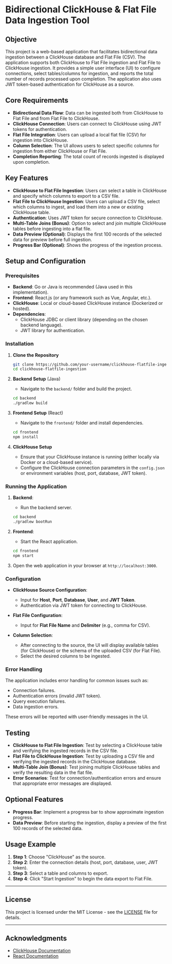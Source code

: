 
# Bidirectional ClickHouse & Flat File Data Ingestion Tool

## Objective

This project is a web-based application that facilitates bidirectional data ingestion between a ClickHouse database and Flat File (CSV). The application supports both ClickHouse to Flat File ingestion and Flat File to ClickHouse ingestion. It provides a simple user interface (UI) to configure connections, select tables/columns for ingestion, and reports the total number of records processed upon completion. The application also uses JWT token-based authentication for ClickHouse as a source.

## Core Requirements

- **Bidirectional Data Flow**: Data can be ingested both from ClickHouse to Flat File and from Flat File to ClickHouse.
- **ClickHouse Connection**: Users can connect to ClickHouse using JWT tokens for authentication.
- **Flat File Integration**: Users can upload a local flat file (CSV) for ingestion into ClickHouse.
- **Column Selection**: The UI allows users to select specific columns for ingestion from either ClickHouse or Flat File.
- **Completion Reporting**: The total count of records ingested is displayed upon completion.

## Key Features

- **ClickHouse to Flat File Ingestion**: Users can select a table in ClickHouse and specify which columns to export to a CSV file.
- **Flat File to ClickHouse Ingestion**: Users can upload a CSV file, select which columns to ingest, and load them into a new or existing ClickHouse table.
- **Authentication**: Uses JWT token for secure connection to ClickHouse.
- **Multi-Table Joins (Bonus)**: Option to select and join multiple ClickHouse tables before ingesting into a flat file.
- **Data Preview (Optional)**: Displays the first 100 records of the selected data for preview before full ingestion.
- **Progress Bar (Optional)**: Shows the progress of the ingestion process.

## Setup and Configuration

### Prerequisites

- **Backend**: Go or Java is recommended (Java used in this implementation).
- **Frontend**: React.js (or any framework such as Vue, Angular, etc.).
- **ClickHouse**: Local or cloud-based ClickHouse instance (Dockerized or hosted).
- **Dependencies**:
  - ClickHouse JDBC or client library (depending on the chosen backend language).
  - JWT library for authentication.

### Installation

1. **Clone the Repository**
   ```bash
   git clone https://github.com/your-username/clickhouse-flatfile-ingestion.git
   cd clickhouse-flatfile-ingestion
   ```

2. **Backend Setup** (Java)
   - Navigate to the `backend/` folder and build the project.
   ```bash
   cd backend
   ./gradlew build
   ```

3. **Frontend Setup** (React)
   - Navigate to the `frontend/` folder and install dependencies.
   ```bash
   cd frontend
   npm install
   ```

4. **ClickHouse Setup**
   - Ensure that your ClickHouse instance is running (either locally via Docker or a cloud-based service).
   - Configure the ClickHouse connection parameters in the `config.json` or environment variables (host, port, database, JWT token).

### Running the Application

1. **Backend**:
   - Run the backend server.
   ```bash
   cd backend
   ./gradlew bootRun
   ```

2. **Frontend**:
   - Start the React application.
   ```bash
   cd frontend
   npm start
   ```

3. Open the web application in your browser at `http://localhost:3000`.

### Configuration

- **ClickHouse Source Configuration**:
   - Input for **Host**, **Port**, **Database**, **User**, and **JWT Token**.
   - Authentication via JWT token for connecting to ClickHouse.

- **Flat File Configuration**:
   - Input for **Flat File Name** and **Delimiter** (e.g., comma for CSV).

- **Column Selection**:
   - After connecting to the source, the UI will display available tables (for ClickHouse) or the schema of the uploaded CSV (for Flat File).
   - Select the desired columns to be ingested.

### Error Handling

The application includes error handling for common issues such as:
- Connection failures.
- Authentication errors (invalid JWT token).
- Query execution failures.
- Data ingestion errors.

These errors will be reported with user-friendly messages in the UI.

## Testing

- **ClickHouse to Flat File Ingestion**: Test by selecting a ClickHouse table and verifying the ingested records in the CSV file.
- **Flat File to ClickHouse Ingestion**: Test by uploading a CSV file and verifying the ingested records in the ClickHouse database.
- **Multi-Table Join (Bonus)**: Test joining multiple ClickHouse tables and verify the resulting data in the flat file.
- **Error Scenarios**: Test for connection/authentication errors and ensure that appropriate error messages are displayed.

## Optional Features

- **Progress Bar**: Implement a progress bar to show approximate ingestion progress.
- **Data Preview**: Before starting the ingestion, display a preview of the first 100 records of the selected data.

## Usage Example

1. **Step 1**: Choose "ClickHouse" as the source.
2. **Step 2**: Enter the connection details (host, port, database, user, JWT token).
3. **Step 3**: Select a table and columns to export.
4. **Step 4**: Click "Start Ingestion" to begin the data export to Flat File.

---

## License

This project is licensed under the MIT License - see the [LICENSE](LICENSE) file for details.

---

## Acknowledgments

- [ClickHouse Documentation](https://clickhouse.com/docs/en/)
- [React Documentation](https://reactjs.org/)
